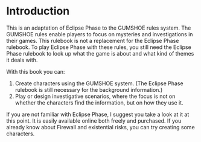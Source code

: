 # Introduction

This is an adaptation of Eclipse Phase to the GUMSHOE rules system. The GUMSHOE rules enable players to focus on mysteries and investigations in their games. This rulebook is not a replacement for the Eclipse Phase rulebook. To play Eclipse Phase with these rules, you still need the Eclipse Phase rulebook to look up what the game is about and what kind of themes it deals with.

With this book you can:

1. Create characters using the GUMSHOE system. (The Eclipse Phase rulebook is still necessary for the background information.)
2. Play or design investigative scenarios, where the focus is not on whether the characters find the information, but on how they use it.

If you are not familiar with Eclipse Phase, I suggest you take a look at it at this point. It is easily available online both freely and purchased. If you already know about Firewall and existential risks, you can try creating some characters.

